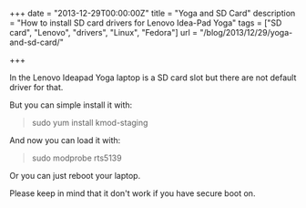 +++
date = "2013-12-29T00:00:00Z"
title = "Yoga and SD Card"
description = "How to install SD card drivers for Lenovo Idea-Pad Yoga"
tags = ["SD card", "Lenovo", "drivers", "Linux", "Fedora"]
url = "/blog/2013/12/29/yoga-and-sd-card/"

+++

In the Lenovo Ideapad Yoga laptop is a SD card slot but there are not default driver for that.

But you can simple install it with:

> sudo yum install kmod-staging

And now you can load it with:

> sudo modprobe rts5139

Or you can just reboot your laptop.

Please keep in mind that it don't work if you have secure boot on.
